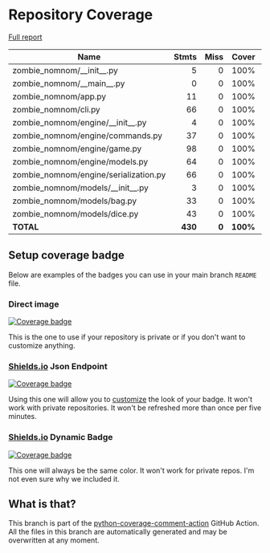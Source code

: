 # Repository Coverage

[Full report](https://htmlpreview.github.io/?https://github.com/Carrera-Dev-Consulting/zombie_nomnom/blob/python-coverage-comment-action-data/htmlcov/index.html)

| Name                                   |    Stmts |     Miss |    Cover |   Missing |
|--------------------------------------- | -------: | -------: | -------: | --------: |
| zombie\_nomnom/\_\_init\_\_.py         |        5 |        0 |     100% |           |
| zombie\_nomnom/\_\_main\_\_.py         |        0 |        0 |     100% |           |
| zombie\_nomnom/app.py                  |       11 |        0 |     100% |           |
| zombie\_nomnom/cli.py                  |       66 |        0 |     100% |           |
| zombie\_nomnom/engine/\_\_init\_\_.py  |        4 |        0 |     100% |           |
| zombie\_nomnom/engine/commands.py      |       37 |        0 |     100% |           |
| zombie\_nomnom/engine/game.py          |       98 |        0 |     100% |           |
| zombie\_nomnom/engine/models.py        |       64 |        0 |     100% |           |
| zombie\_nomnom/engine/serialization.py |       66 |        0 |     100% |           |
| zombie\_nomnom/models/\_\_init\_\_.py  |        3 |        0 |     100% |           |
| zombie\_nomnom/models/bag.py           |       33 |        0 |     100% |           |
| zombie\_nomnom/models/dice.py          |       43 |        0 |     100% |           |
|                              **TOTAL** |  **430** |    **0** | **100%** |           |


## Setup coverage badge

Below are examples of the badges you can use in your main branch `README` file.

### Direct image

[![Coverage badge](https://raw.githubusercontent.com/Carrera-Dev-Consulting/zombie_nomnom/python-coverage-comment-action-data/badge.svg)](https://htmlpreview.github.io/?https://github.com/Carrera-Dev-Consulting/zombie_nomnom/blob/python-coverage-comment-action-data/htmlcov/index.html)

This is the one to use if your repository is private or if you don't want to customize anything.

### [Shields.io](https://shields.io) Json Endpoint

[![Coverage badge](https://img.shields.io/endpoint?url=https://raw.githubusercontent.com/Carrera-Dev-Consulting/zombie_nomnom/python-coverage-comment-action-data/endpoint.json)](https://htmlpreview.github.io/?https://github.com/Carrera-Dev-Consulting/zombie_nomnom/blob/python-coverage-comment-action-data/htmlcov/index.html)

Using this one will allow you to [customize](https://shields.io/endpoint) the look of your badge.
It won't work with private repositories. It won't be refreshed more than once per five minutes.

### [Shields.io](https://shields.io) Dynamic Badge

[![Coverage badge](https://img.shields.io/badge/dynamic/json?color=brightgreen&label=coverage&query=%24.message&url=https%3A%2F%2Fraw.githubusercontent.com%2FCarrera-Dev-Consulting%2Fzombie_nomnom%2Fpython-coverage-comment-action-data%2Fendpoint.json)](https://htmlpreview.github.io/?https://github.com/Carrera-Dev-Consulting/zombie_nomnom/blob/python-coverage-comment-action-data/htmlcov/index.html)

This one will always be the same color. It won't work for private repos. I'm not even sure why we included it.

## What is that?

This branch is part of the
[python-coverage-comment-action](https://github.com/marketplace/actions/python-coverage-comment)
GitHub Action. All the files in this branch are automatically generated and may be
overwritten at any moment.